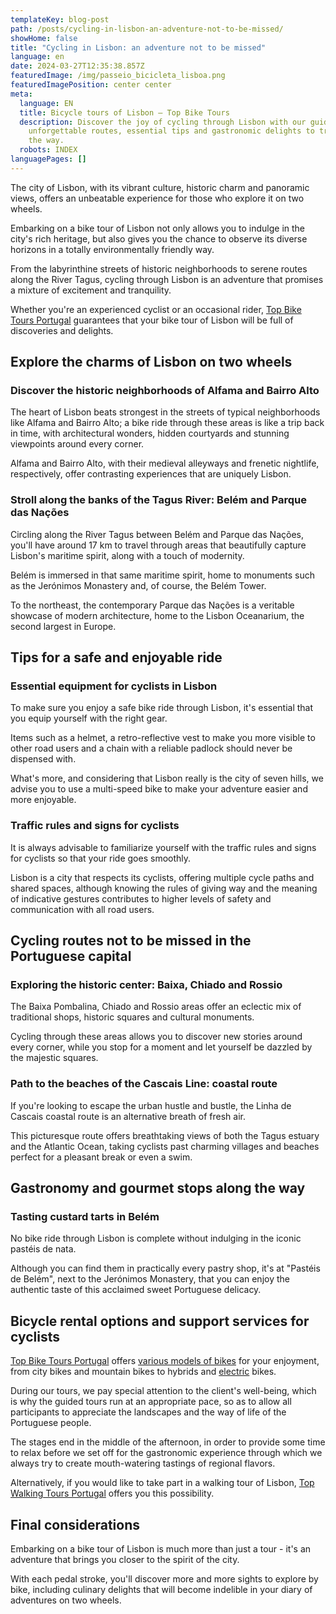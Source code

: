 ```yaml
---
templateKey: blog-post
path: /posts/cycling-in-lisbon-an-adventure-not-to-be-missed/
showHome: false
title: "Cycling in Lisbon: an adventure not to be missed"
language: en
date: 2024-03-27T12:35:38.857Z
featuredImage: /img/passeio_bicicleta_lisboa.png
featuredImagePosition: center center
meta:
  language: EN
  title: Bicycle tours of Lisbon – Top Bike Tours
  description: Discover the joy of cycling through Lisbon with our guide to
    unforgettable routes, essential tips and gastronomic delights to try along
    the way.
  robots: INDEX
languagePages: []
---
```

The city of Lisbon, with its vibrant culture, historic charm and panoramic views, offers an unbeatable experience for those who explore it on two wheels.

Embarking on a bike tour of Lisbon not only allows you to indulge in the city's rich heritage, but also gives you the chance to observe its diverse horizons in a totally environmentally friendly way.

From the labyrinthine streets of historic neighborhoods to serene routes along the River Tagus, cycling through Lisbon is an adventure that promises a mixture of excitement and tranquility.

Whether you're an experienced cyclist or an occasional rider, [Top Bike Tours Portugal](https://topbiketoursportugal.com/pt/) guarantees that your bike tour of Lisbon will be full of discoveries and delights.

## Explore the charms of Lisbon on two wheels

### Discover the historic neighborhoods of Alfama and Bairro Alto

The heart of Lisbon beats strongest in the streets of typical neighborhoods like Alfama and Bairro Alto; a bike ride through these areas is like a trip back in time, with architectural wonders, hidden courtyards and stunning viewpoints around every corner.

Alfama and Bairro Alto, with their medieval alleyways and frenetic nightlife, respectively, offer contrasting experiences that are uniquely Lisbon.

### Stroll along the banks of the Tagus River: Belém and Parque das Nações

Circling along the River Tagus between Belém and Parque das Nações, you'll have around 17 km to travel through areas that beautifully capture Lisbon's maritime spirit, along with a touch of modernity.

Belém is immersed in that same maritime spirit, home to monuments such as the Jerónimos Monastery and, of course, the Belém Tower.

To the northeast, the contemporary Parque das Nações is a veritable showcase of modern architecture, home to the Lisbon Oceanarium, the second largest in Europe.

## Tips for a safe and enjoyable ride

### Essential equipment for cyclists in Lisbon

To make sure you enjoy a safe bike ride through Lisbon, it's essential that you equip yourself with the right gear.

Items such as a helmet, a retro-reflective vest to make you more visible to other road users and a chain with a reliable padlock should never be dispensed with.

What's more, and considering that Lisbon really is the city of seven hills, we advise you to use a multi-speed bike to make your adventure easier and more enjoyable.

### Traffic rules and signs for cyclists

It is always advisable to familiarize yourself with the traffic rules and signs for cyclists so that your ride goes smoothly.

Lisbon is a city that respects its cyclists, offering multiple cycle paths and shared spaces, although knowing the rules of giving way and the meaning of indicative gestures contributes to higher levels of safety and communication with all road users.

## Cycling routes not to be missed in the Portuguese capital

### Exploring the historic center: Baixa, Chiado and Rossio

The Baixa Pombalina, Chiado and Rossio areas offer an eclectic mix of traditional shops, historic squares and cultural monuments.

Cycling through these areas allows you to discover new stories around every corner, while you stop for a moment and let yourself be dazzled by the majestic squares. 

### Path to the beaches of the Cascais Line: coastal route

If you're looking to escape the urban hustle and bustle, the Linha de Cascais coastal route is an alternative breath of fresh air.

This picturesque route offers breathtaking views of both the Tagus estuary and the Atlantic Ocean, taking cyclists past charming villages and beaches perfect for a pleasant break or even a swim.

## Gastronomy and gourmet stops along the way

### Tasting custard tarts in Belém

No bike ride through Lisbon is complete without indulging in the iconic pastéis de nata.

Although you can find them in practically every pastry shop, it's at "Pastéis de Belém", next to the Jerónimos Monastery, that you can enjoy the authentic taste of this acclaimed sweet Portuguese delicacy.

## Bicycle rental options and support services for cyclists

[Top Bike Tours Portugal](https://topbiketoursportugal.com/pt/) offers [various models of bikes](https://topbiketoursportugal.com/pt/bicicletas/) for your enjoyment, from city bikes and mountain bikes to hybrids and [electric](https://topbiketoursportugal.com/pt/posts/bicicletas-electricas-como-e-que-estas-podem-ajuda-lo-nas-rotas-ciclisticas-mais-dificeis/) bikes.

During our tours, we pay special attention to the client's well-being, which is why the guided tours run at an appropriate pace, so as to allow all participants to appreciate the landscapes and the way of life of the Portuguese people.

The stages end in the middle of the afternoon, in order to provide some time to relax before we set off for the gastronomic experience through which we always try to create mouth-watering tastings of regional flavors.

Alternatively, if you would like to take part in a walking tour of Lisbon, [Top Walking Tours Portugal](https://topwalkingtoursportugal.com/pt/) offers you this possibility.

## Final considerations

Embarking on a bike tour of Lisbon is much more than just a tour - it's an adventure that brings you closer to the spirit of the city.

With each pedal stroke, you'll discover more and more sights to explore by bike, including culinary delights that will become indelible in your diary of adventures on two wheels.